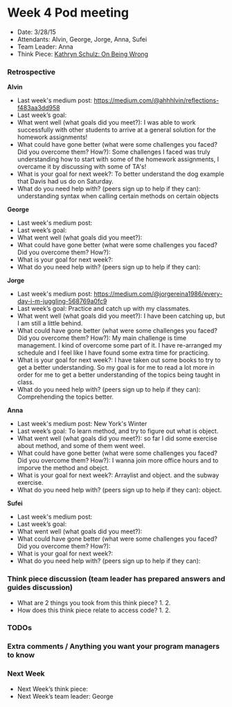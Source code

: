 # Week 4 Pod meeting

* Date: 3/28/15
* Attendants: Alvin, George, Jorge, Anna, Sufei
* Team Leader: Anna
* Think Piece: [Kathryn Schulz: On Being Wrong](http://www.ted.com/talks/kathryn_schulz_on_being_wrong)

### Retrospective

**Alvin**

* Last week's medium post: https://medium.com/@ahhhlvin/reflections-f483aa3dd958
* Last week’s goal: 
* What went well (what goals did you meet?): I was able to work successfully with other students to arrive at a general solution for the homework assignments!
* What could have gone better (what were some challenges you faced? Did you overcome them? How?): Some challenges I faced was truly understanding how to start with some of the homework assignments, I overcame it by discussing with some of TA's! 
* What is your goal for next week?: To better understand the dog example that Davis had us do on Saturday. 
* What do you need help with? (peers sign up to help if they can): understanding syntax when calling certain methods on certain objects

**George**

* Last week's medium post: 
* Last week’s goal: 
* What went well (what goals did you meet?): 
* What could have gone better (what were some challenges you faced? Did you overcome them? How?): 
* What is your goal for next week?: 
* What do you need help with? (peers sign up to help if they can): 

**Jorge**

* Last week's medium post: https://medium.com/@jorgereina1986/every-day-i-m-juggling-568769a0fc9
* Last week’s goal: Practice and catch up with my classmates.
* What went well (what goals did you meet?): I have been catching up, but I am still a little behind.
* What could have gone better (what were some challenges you faced? Did you overcome them? How?): My main challenge is time management. I kind of overcome some part of it. I have re-arranged my schedule and I feel like I have found some extra time for practicing.
* What is your goal for next week?: I have taken out some books to try to get a better understanding. So my goal is for me to read a lot more in order for me to get a better understanding of the topics being taught in class.
* What do you need help with? (peers sign up to help if they can): Comprehending the topics better.

**Anna**

* Last week's medium post: New York's Winter
* Last week’s goal: To learn method, and try to figure out what is object. 
* What went well (what goals did you meet?): so far I did some exercise about method, and some of them went weel.
* What could have gone better (what were some challenges you faced? Did you overcome them? How?): I wanna join more office hours and to imporve the method and obejct. 
* What is your goal for next week?: Arraylist and object. and the subway exercise. 
* What do you need help with? (peers sign up to help if they can): object. 

**Sufei**

* Last week's medium post: 
* Last week’s goal: 
* What went well (what goals did you meet?): 
* What could have gone better (what were some challenges you faced? Did you overcome them? How?): 
* What is your goal for next week?: 
* What do you need help with? (peers sign up to help if they can): 

### Think piece discussion (team leader has prepared answers and guides discussion)

* What are 2 things you took from this think piece?
  1. 
  2. 
* How does this think piece relate to access code?
  1. 
  2. 

### TODOs

### Extra comments / Anything you want your program managers to know

### Next Week

* Next Week’s think piece:
* Next Week’s team leader: George

